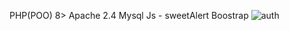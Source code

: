 ﻿PHP(POO) 8>
Apache 2.4
Mysql
Js - sweetAlert
Boostrap
![auth](https://github.com/user-attachments/assets/8c02b523-4876-48a0-ba16-60196f74e5a8)

